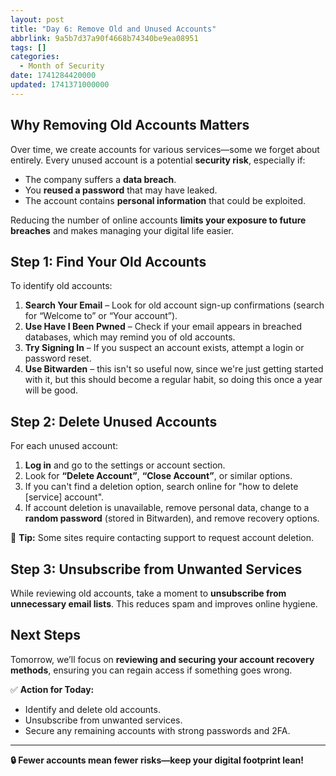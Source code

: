```yaml
---
layout: post
title: "Day 6: Remove Old and Unused Accounts"
abbrlink: 9a5b7d37a90f4668b74340be9ea08951
tags: []
categories:
  - Month of Security
date: 1741284420000
updated: 1741371000000
---
```


## Why Removing Old Accounts Matters

Over time, we create accounts for various services—some we forget about entirely. Every unused account is a potential **security risk**, especially if:

- The company suffers a **data breach**.
- You **reused a password** that may have leaked.
- The account contains **personal information** that could be exploited.

Reducing the number of online accounts **limits your exposure to future breaches** and makes managing your digital life easier.

## Step 1: Find Your Old Accounts

To identify old accounts:

1. **Search Your Email** – Look for old account sign-up confirmations (search for “Welcome to” or “Your account”).
2. **Use Have I Been Pwned** – Check if your email appears in breached databases, which may remind you of old accounts.
3. **Try Signing In** – If you suspect an account exists, attempt a login or password reset.
4. **Use Bitwarden** – this isn't so useful now, since we're just getting started with it, but this should become a regular habit, so doing this once a year will be good.

## Step 2: Delete Unused Accounts

For each unused account:

1. **Log in** and go to the settings or account section.
2. Look for **“Delete Account”**, **“Close Account”**, or similar options.
3. If you can't find a deletion option, search online for "how to delete \[service] account".
4. If account deletion is unavailable, remove personal data, change to a **random password** (stored in Bitwarden), and remove recovery options.

🔹 **Tip:** Some sites require contacting support to request account deletion.

## Step 3: Unsubscribe from Unwanted Services

While reviewing old accounts, take a moment to **unsubscribe from unnecessary email lists**. This reduces spam and improves online hygiene.

## Next Steps

Tomorrow, we’ll focus on **reviewing and securing your account recovery methods**, ensuring you can regain access if something goes wrong.

✅ **Action for Today:**

- Identify and delete old accounts.
- Unsubscribe from unwanted services.
- Secure any remaining accounts with strong passwords and 2FA.

***

**🔒 Fewer accounts mean fewer risks—keep your digital footprint lean!**
